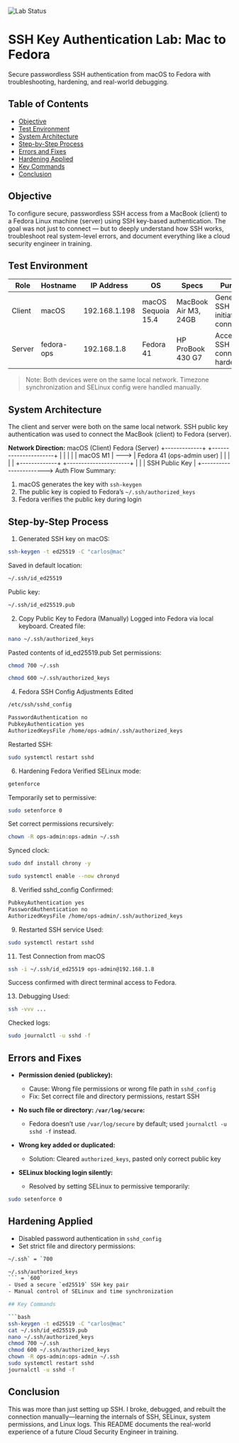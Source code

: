 ![Lab Status](https://img.shields.io/badge/status-Completed-success)
# SSH Key Authentication Lab: Mac to Fedora
Secure passwordless SSH authentication from macOS to Fedora with troubleshooting, hardening, and real-world debugging.

## Table of Contents
- [Objective](#objective)
- [Test Environment](#test-environment)
- [System Architecture](#system-architecture)
- [Step-by-Step Process](#step-by-step-process)
- [Errors and Fixes](#errors-and-fixes)
- [Hardening Applied](#hardening-applied)
- [Key Commands](#key-commands)
- [Conclusion](#conclusion)

## Objective

To configure secure, passwordless SSH access from a MacBook (client) to a Fedora Linux machine (server) using SSH key-based authentication. The goal was not just to connect — but to deeply understand how SSH works, troubleshoot real system-level errors, and document everything like a cloud security engineer in training.

## Test Environment

| Role   | Hostname | IP Address     | OS                   | Specs                  | Purpose                                |
|--------|----------|----------------|----------------------|------------------------|----------------------------------------|
| Client | macOS    | 192.168.1.198  | macOS Sequoia 15.4   | MacBook Air M3, 24GB   | Generates SSH key & initiates connection |
| Server | fedora-ops | 192.168.1.8  | Fedora 41            | HP ProBook 430 G7      | Accepts SSH connection, hardened       |

> Note: Both devices were on the same local network. Timezone synchronization and SELinux config were handled manually.
>

## System Architecture

The client and server were both on the same local network. SSH public key authentication was used to connect the MacBook (client) to Fedora (server).

**Network Direction:**
macOS (Client)          Fedora (Server)
+-------------+         +----------------------+
|             |         |                      |
|  macOS M1   |  --->   |  Fedora 41 (ops-admin user) |
|             |         |                      |
+-------------+         +----------------------+
        |                        |
        |     SSH Public Key     |
        +-----------------------> 
Auth Flow Summary:
1. macOS generates the key with `ssh-keygen`
2. The public key is copied to Fedora’s `~/.ssh/authorized_keys`
3. Fedora verifies the public key during login

## Step-by-Step Process

1. Generated SSH key on macOS:
```bash
ssh-keygen -t ed25519 -C "carlos@mac"
```
Saved in default location: 
```bash
~/.ssh/id_ed25519
```
Public key: 
```bash
~/.ssh/id_ed25519.pub
```

2. Copy Public Key to Fedora (Manually)
Logged into Fedora via local keyboard.
Created file:
```bash
nano ~/.ssh/authorized_keys
```
Pasted contents of id_ed25519.pub
Set permissions:
```bash
chmod 700 ~/.ssh
```
```bash
chmod 600 ~/.ssh/authorized_keys
```

4. Fedora SSH Config Adjustments
Edited
```bash
/etc/ssh/sshd_config
```
```bash
PasswordAuthentication no
PubkeyAuthentication yes
AuthorizedKeysFile /home/ops-admin/.ssh/authorized_keys
```

Restarted SSH:
```bash
sudo systemctl restart sshd
```

6. Hardening Fedora
Verified SELinux mode:
```bash
getenforce
```
Temporarily set to permissive:
```bash
sudo setenforce 0
```
Set correct permissions recursively:
```bash
chown -R ops-admin:ops-admin ~/.ssh
```
Synced clock:
```bash
sudo dnf install chrony -y
```
```bash
sudo systemctl enable --now chronyd
```

8. Verified sshd_config
Confirmed:
```bash
PubkeyAuthentication yes
PasswordAuthentication no
AuthorizedKeysFile /home/ops-admin/.ssh/authorized_keys
```

9. Restarted SSH service
Used:
```bash
sudo systemctl restart sshd
```

11. Test Connection from macOS
```bash
ssh -i ~/.ssh/id_ed25519 ops-admin@192.168.1.8
```
Success confirmed with direct terminal access to Fedora.

13. Debugging
Used:
```bash
ssh -vvv ...
```
Checked logs:
```bash
sudo journalctl -u sshd -f
```


## Errors and Fixes

- **Permission denied (publickey):**
  - Cause: Wrong file permissions or wrong file path in `sshd_config`
  - Fix: Set correct file and directory permissions, restart SSH

- **No such file or directory: `/var/log/secure`:**
  - Fedora doesn’t use `/var/log/secure` by default; used `journalctl -u sshd -f` instead.

- **Wrong key added or duplicated:**
  - Solution: Cleared `authorized_keys`, pasted only correct public key

- **SELinux blocking login silently:**
  - Resolved by setting SELinux to permissive temporarily:
```bash
sudo setenforce 0
```
    
## Hardening Applied

- Disabled password authentication in `sshd_config`
- Set strict file and directory permissions:
```bash
~/.ssh` = `700
```
```bash
~/.ssh/authorized_keys
``` = `600`
- Used a secure `ed25519` SSH key pair
- Manual control of SELinux and time synchronization

## Key Commands

```bash
ssh-keygen -t ed25519 -C "carlos@mac"
cat ~/.ssh/id_ed25519.pub
nano ~/.ssh/authorized_keys
chmod 700 ~/.ssh
chmod 600 ~/.ssh/authorized_keys
chown -R ops-admin:ops-admin ~/.ssh
sudo systemctl restart sshd
journalctl -u sshd -f
```

## Conclusion

This was more than just setting up SSH. I broke, debugged, and rebuilt the connection manually—learning the internals of SSH, SELinux, system permissions, and Linux logs. This README documents the real-world experience of a future Cloud Security Engineer in training.
